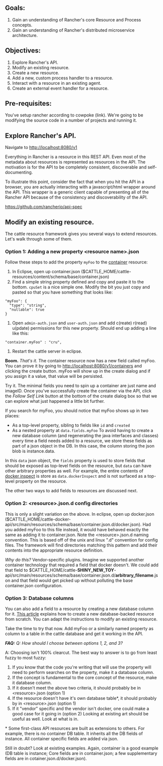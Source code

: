 ## Goals:
1. Gain an understanding of Rancher's core Resource and Process concepts.
2. Gain an understanding of Rancher's distributed microservice architecture.

## Objectives:
1. Explore Rancher's API. 
1. Modify an existing resource.
1. Create a new resource.
1. Add a new, custom process handler to a resource.
1. Interact with a resource in an existing agent.
1. Create an external event handler for a resource.

## Pre-requisites:
You've setup rancher according to cowpoke (link). We're going to be modifying the source code in a number of projects and running it.

## Explore Rancher's API.
Navigate to [http://localhost:8080/v1](http://localhost:8080/v1)

Everything in Rancher is a resource in this REST API. Even most of the metadata about resources is represented as resources in the API. The motivation is for the API to be completely consistent, discoverable and self-documenting.

To illustrate this point, consider the fact that when you hit the API in a browser, you are actually interacting with a javascript/html wrapper around the API. This wrapper is a generic client capable of presenting all of the Rancher API because of the consistency and discoverability of the API.

https://github.com/rancherio/api-spec


## Modify an existing resource.
The cattle resource framework gives you several ways to extend resources. Let's walk through some of them.

### Option 1: Adding a new property &lt;resource name&gt;.json
Follow these steps to add the property ```myFoo``` to the [container](http://localhost:8080/v1/containers) resource:

1. In Eclipse, open up container.json ($CATTLE_HOME/cattle-resources/content/schema/base/container.json)
1. Find a simple string property defined and copy and paste it to the bottom. ```cpuSet``` is a nice simple one. Modify the bit you just copy and pasted so that you have something that looks like:
  
  ```
  "myFoo": {
    "type": "string",
    "nullable": true
  }
  ```
1. Open ```admin-auth.json``` and ```user-auth.json``` and add c(reate) r(read) u(pdate) permissions for this new property. Should end up adding a line like this: 
  ```
  "container.myFoo" : "cru",
  ```
1. Restart the cattle server in eclipse.

**Boom.** *That's it.* The container resource now has a new field called myFoo. You can prove it by going to [http://localhost:8080/v1/containers](http://localhost:8080/v1/containers) and clicking the create button. myFoo will show up in the create dialog and if you assign it a value, that value will be persisted. 

Try it. The minimal fields you need to spin up a container are just name and imageID. Once you've successfully create the container via the API, click the *Follow Self Link* button at the bottom of the create dialog box so that we can explore what just happened a little bit further.

If you search for myFoo, you should notice that myFoo shows up in two places:
 * As a top-level property, sibling to fields like ```id``` and ```created```
 * As a nested property at ```data.fields.myFoo```
To avoid having to create a new database column (and regenerating the java interfaces and classes) every time a field needs added to a resource, we store these fields as part of a json object in the DB. In this case, the column storing the json blob is instance.data. 

In this ```data``` json object, the ```fields``` property is used to store fields that should be exposed as top-level fields on the resource, but ```data``` can have other arbitrary properties as well. For example, the entire contents of [docker inspect](https://docs.docker.com/reference/api/docker_remote_api_v1.16/#inspect-a-container) is store as ```data.dockerInspect``` and is not surfaced as a top-level property on the resource.

The other two ways to add fields to resources are discussed next.

### Option 2: &lt;resource&gt;.json.d config directories
This is only a slight variation on the above. In eclipse, open up docker.json ($CATTLE_HOME/cattle-docker-api/src/main/resources/schema/base/container.json.d/docker.json). Had you added myFoo to this file instead, it would have behaved exactly the same as adding it to container.json. Note the &lt;resource&gt;.json.d naming convention. This is based off of the unix and linux ".d" convention for config files. The framework will find directories matching this pattern and add their contents into the appropriate resource definition.

*Why do this?* Vendor-specific plugins. Imagine we supported another container technology that required a field that docker doesn't. We could add that field to $CATTLE_HOME/cattle-**SHINY_NEW_TOY**-api/src/main/resources/schema/base/container.json.d/**arbitrary_filename**.json and that field would get picked up without polluting the base container.json configuration.

### Option 3: Database columns
You can also add a field to a resource by creating a new database column for it. [This article](/rancherio/rancher/wiki/Model:-Create-Database-Type) explains how to create a new database-backed resource from scratch. You can adapt the instructions to modify an existing resource.

Take the time to try that now. Add myFoo or a similarly named property as column to a table in the cattle database and get it working in the API.

***FAQ:*** 
*Q: How should I choose between options 1, 2, and 3?*

A: Choosing isn't 100% clearcut. The best way to answer is to go from least fuzzy to most fuzzy:

1. If you know that the code you're writing that will use the property will need to perform searches on the property, make it a database column.
1. If the concept is fundamental to the core concept of the resource, make it database column.
1. If it doesn't meet the above two criteria, it should probably be in &lt;resource&gt;.json (option 1)
1. If the resource doesn't have it's own database table*, it should probably by in &lt;resource&gt;.json (option 1)
1. If it "vendor" specific and the vendor isn't docker, one could make a good case for it going in (option 2)
Looking at existing art should be useful as well. Look at what is in.

\* Some first-class API resources are built as extensions to others. For example, there is no container DB table. It inherits all the DB fields of instance. All container specific fields are added via json.

Still in doubt? Look at existing examples. Again, container is a good example (DB table is instance; Core fields are in container.json; a few supplementary fields are in cotainer.json.d/docker.json).